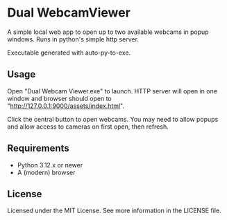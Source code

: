 # Dual WebcamViewer

A simple local web app to open up to two available webcams in popup windows. Runs in python's simple http server.

Executable generated with auto-py-to-exe.

## Usage
Open "Dual Webcam Viewer.exe" to launch. HTTP server will open in one window and browser should open to "http://127.0.0.1:9000/assets/index.html".

Click the central button to open webcams. You may need to allow popups and allow access to cameras on first open, then refresh.

## Requirements
- Python 3.12.x or newer
- A (modern) browser

## License

Licensed under the MIT License. See more information in the LICENSE file.
